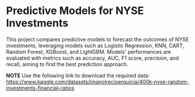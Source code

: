 # Predictive Models for NYSE Investments
This project compares predictive models to forecast the outcomes of NYSE investments, leveraging models such as Logistic Regression, KNN, CART, Random Forest, XGBoost, and LightGBM. Models' performances are evaluated with metrics such as accuracy, AUC, F1 score, precision, and recall, aiming to find the best prediction approach.

**NOTE**
Use the following link to download the required data:
https://www.kaggle.com/datasets/imanolrecioerquicia/400k-nyse-random-investments-financial-ratios
